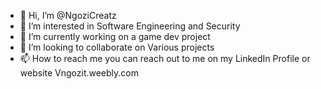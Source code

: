- 👋 Hi, I’m @NgoziCreatz
- 👀 I’m interested in Software Engineering and Security
- 🌱 I’m currently working on a game dev project
- 💞️ I’m looking to collaborate on Various projects 
- 📫 How to reach me  you can reach out to me on my LinkedIn Profile or website Vngozit.weebly.com

<!---
NgoziCreatz/NgoziCreatz is a ✨ special ✨ repository because its `README.md` (this file) appears on your GitHub profile.
You can click the Preview link to take a look at your changes.
--->
